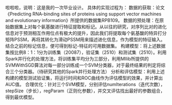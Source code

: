 啦啦啦，说明：这是我的一次毕业设计。
具体的实现过程为：
数据的获取：论文《Predicting RNA-binding sites of proteins using support vector machines and evolutionary information》所提供的数据集RPB109。
	数据的预处理：在原始数据集上对每个氨基酸进行特征提取和标记。从以往的研究，对序列比对的进化信息对于预测相互作用位点有极大的提升，因此我们将提取每个氨基酸的特异打分矩阵PSSM，再将其转化为滑动PSSM用来描述进化信息，作为模型的特征输入。结合之前的标记信息，便可得到标记-特征的可用数据集。
	构建模型：将上述数据集按比例8：1：1分为训练集（20087），验证集（2510）和测试集（2510）。利用Spark并行化的处理方法，将训练集平均分为三部分，利用Mllib所提供的SVMWithSGD算法对每一部分训练成一个SVM分类器，对于最终结果的判定将综合三个分类器。（待研究其他的Spark并行处理方法）
	分析和评估模型：利用上述构建的模型测试验证集，将运行时间和ROC曲线作为评估模型的效果，并计算出AUC值。
	合理优化：针对三个SVM模型，分别评估numIterations（迭代次数），stepSize（步长），regParam（正则化参数），并交叉评估找出最好的参数组合，得到最优模型。

